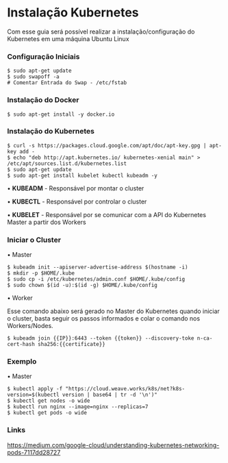 # Instalação Kubernetes
Com esse guia será possível realizar a instalação/configuração do Kubernetes em uma máquina Ubuntu Linux

### Configuração Iniciais
```
$ sudo apt-get update
$ sudo swapoff -a
# Comentar Entrada do Swap - /etc/fstab
```

### Instalação do Docker
```
$ sudo apt-get install -y docker.io
```

### Instalação do Kubernetes
```
$ curl -s https://packages.cloud.google.com/apt/doc/apt-key.gpg | apt-key add -
$ echo "deb http://apt.kubernetes.io/ kubernetes-xenial main" > /etc/apt/sources.list.d/kubernetes.list
$ sudo apt-get update
$ sudo apt-get install kubelet kubectl kubeadm -y
```

• **KUBEADM** - Responsável por montar o cluster

• **KUBECTL** - Responsável por controlar o cluster

• **KUBELET** - Responsável por se comunicar com a API do Kubernetes Master a partir dos Workers


### Iniciar o Cluster

• Master
```
$ kubeadm init --apiserver-advertise-address $(hostname -i)
$ mkdir -p $HOME/.kube
$ sudo cp -i /etc/kubernetes/admin.conf $HOME/.kube/config
$ sudo chown $(id -u):$(id -g) $HOME/.kube/config
```

• Worker

Esse comando abaixo será gerado no Master do Kubernetes quando iniciar o cluster, basta seguir os passos informados e colar o comando nos Workers/Nodes.
```
$ kubeadm join {{IP}}:6443 --token {{token}} --discovery-toke n-ca-cert-hash sha256:{{certificate}}
```

### Exemplo
• Master
```
$ kubectl apply -f "https://cloud.weave.works/k8s/net?k8s-version=$(kubectl version | base64 | tr -d '\n')"
$ kubectl get nodes -o wide
$ kubectl run nginx --image=nginx --replicas=7
$ kubectl get pods -o wide
```

### Links
https://medium.com/google-cloud/understanding-kubernetes-networking-pods-7117dd28727
